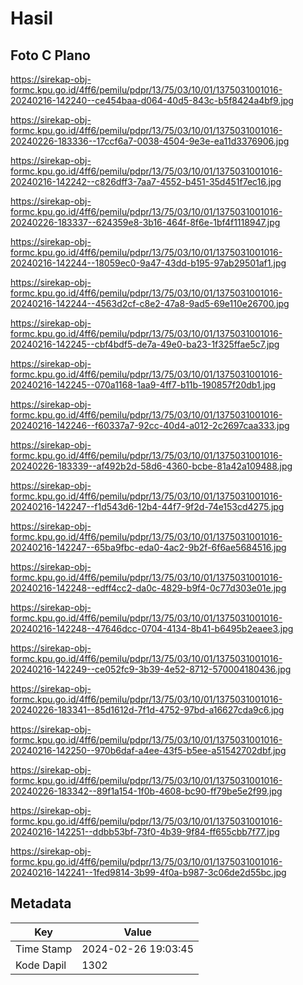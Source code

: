 # Hasil

## Foto C Plano

https://sirekap-obj-formc.kpu.go.id/4ff6/pemilu/pdpr/13/75/03/10/01/1375031001016-20240216-142240--ce454baa-d064-40d5-843c-b5f8424a4bf9.jpg

https://sirekap-obj-formc.kpu.go.id/4ff6/pemilu/pdpr/13/75/03/10/01/1375031001016-20240226-183336--17ccf6a7-0038-4504-9e3e-ea11d3376906.jpg

https://sirekap-obj-formc.kpu.go.id/4ff6/pemilu/pdpr/13/75/03/10/01/1375031001016-20240216-142242--c826dff3-7aa7-4552-b451-35d451f7ec16.jpg

https://sirekap-obj-formc.kpu.go.id/4ff6/pemilu/pdpr/13/75/03/10/01/1375031001016-20240226-183337--624359e8-3b16-464f-8f6e-1bf4f1118947.jpg

https://sirekap-obj-formc.kpu.go.id/4ff6/pemilu/pdpr/13/75/03/10/01/1375031001016-20240216-142244--18059ec0-9a47-43dd-b195-97ab29501af1.jpg

https://sirekap-obj-formc.kpu.go.id/4ff6/pemilu/pdpr/13/75/03/10/01/1375031001016-20240216-142244--4563d2cf-c8e2-47a8-9ad5-69e110e26700.jpg

https://sirekap-obj-formc.kpu.go.id/4ff6/pemilu/pdpr/13/75/03/10/01/1375031001016-20240216-142245--cbf4bdf5-de7a-49e0-ba23-1f325ffae5c7.jpg

https://sirekap-obj-formc.kpu.go.id/4ff6/pemilu/pdpr/13/75/03/10/01/1375031001016-20240216-142245--070a1168-1aa9-4ff7-b11b-190857f20db1.jpg

https://sirekap-obj-formc.kpu.go.id/4ff6/pemilu/pdpr/13/75/03/10/01/1375031001016-20240216-142246--f60337a7-92cc-40d4-a012-2c2697caa333.jpg

https://sirekap-obj-formc.kpu.go.id/4ff6/pemilu/pdpr/13/75/03/10/01/1375031001016-20240226-183339--af492b2d-58d6-4360-bcbe-81a42a109488.jpg

https://sirekap-obj-formc.kpu.go.id/4ff6/pemilu/pdpr/13/75/03/10/01/1375031001016-20240216-142247--f1d543d6-12b4-44f7-9f2d-74e153cd4275.jpg

https://sirekap-obj-formc.kpu.go.id/4ff6/pemilu/pdpr/13/75/03/10/01/1375031001016-20240216-142247--65ba9fbc-eda0-4ac2-9b2f-6f6ae5684516.jpg

https://sirekap-obj-formc.kpu.go.id/4ff6/pemilu/pdpr/13/75/03/10/01/1375031001016-20240216-142248--edff4cc2-da0c-4829-b9f4-0c77d303e01e.jpg

https://sirekap-obj-formc.kpu.go.id/4ff6/pemilu/pdpr/13/75/03/10/01/1375031001016-20240216-142248--47646dcc-0704-4134-8b41-b6495b2eaee3.jpg

https://sirekap-obj-formc.kpu.go.id/4ff6/pemilu/pdpr/13/75/03/10/01/1375031001016-20240216-142249--ce052fc9-3b39-4e52-8712-570004180436.jpg

https://sirekap-obj-formc.kpu.go.id/4ff6/pemilu/pdpr/13/75/03/10/01/1375031001016-20240226-183341--85d1612d-7f1d-4752-97bd-a16627cda9c6.jpg

https://sirekap-obj-formc.kpu.go.id/4ff6/pemilu/pdpr/13/75/03/10/01/1375031001016-20240216-142250--970b6daf-a4ee-43f5-b5ee-a51542702dbf.jpg

https://sirekap-obj-formc.kpu.go.id/4ff6/pemilu/pdpr/13/75/03/10/01/1375031001016-20240226-183342--89f1a154-1f0b-4608-bc90-ff79be5e2f99.jpg

https://sirekap-obj-formc.kpu.go.id/4ff6/pemilu/pdpr/13/75/03/10/01/1375031001016-20240216-142251--ddbb53bf-73f0-4b39-9f84-ff655cbb7f77.jpg

https://sirekap-obj-formc.kpu.go.id/4ff6/pemilu/pdpr/13/75/03/10/01/1375031001016-20240216-142241--1fed9814-3b99-4f0a-b987-3c06de2d55bc.jpg


## Metadata

| Key        | Value               |
| ---------- | ------------------- |
| Time Stamp | 2024-02-26 19:03:45 |
| Kode Dapil | 1302                |



